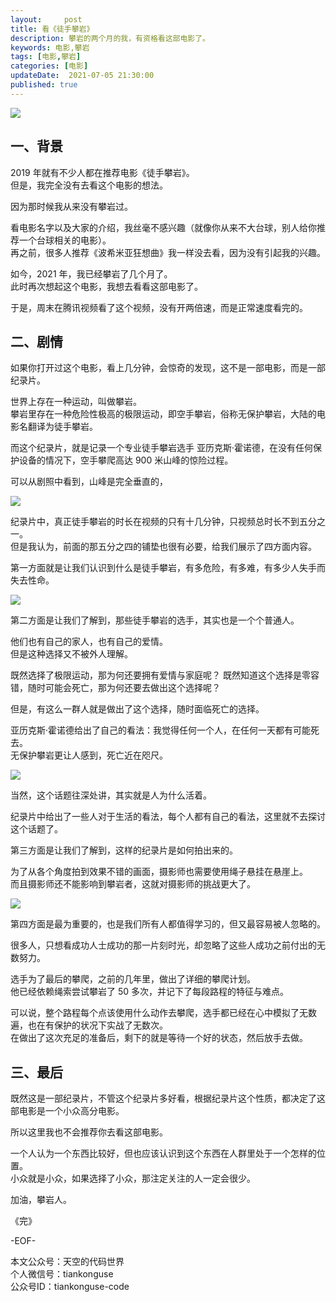 ```yaml
---   
layout:     post  
title: 看《徒手攀岩》  
description: 攀岩的两个月的我，有资格看这部电影了。   
keywords: 电影,攀岩  
tags: [电影,攀岩]    
categories: [电影]  
updateDate:  2021-07-05 21:30:00  
published: true  
---  
```



![](https://res.tiankonguse.com/images/2021/07/05/001.png)  


## 一、背景  


2019 年就有不少人都在推荐电影《徒手攀岩》。  
但是，我完全没有去看这个电影的想法。  


因为那时候我从来没有攀岩过。  


看电影名字以及大家的介绍，我丝毫不感兴趣（就像你从来不大台球，别人给你推荐一个台球相关的电影）。  
再之前，很多人推荐《波希米亚狂想曲》我一样没去看，因为没有引起我的兴趣。  


如今，2021 年，我已经攀岩了几个月了。  
此时再次想起这个电影，我想去看看这部电影了。  


于是，周末在腾讯视频看了这个视频，没有开两倍速，而是正常速度看完的。  


## 二、剧情  


如果你打开过这个电影，看上几分钟，会惊奇的发现，这不是一部电影，而是一部纪录片。  


世界上存在一种运动，叫做攀岩。  
攀岩里存在一种危险性极高的极限运动，即空手攀岩，俗称无保护攀岩，大陆的电影名翻译为徒手攀岩。  


而这个纪录片，就是记录一个专业徒手攀岩选手 亚历克斯·霍诺德，在没有任何保护设备的情况下，空手攀爬高达 900 米山峰的惊险过程。  


可以从剧照中看到，山峰是完全垂直的，


![](https://res.tiankonguse.com/images/2021/07/05/002.png)  



纪录片中，真正徒手攀岩的时长在视频的只有十几分钟，只视频总时长不到五分之一。  
但是我认为，前面的那五分之四的铺垫也很有必要，给我们展示了四方面内容。  



第一方面就是让我们认识到什么是徒手攀岩，有多危险，有多难，有多少人失手而失去性命。  



![](https://res.tiankonguse.com/images/2021/07/05/003.png)  



第二方面是让我们了解到，那些徒手攀岩的选手，其实也是一个个普通人。  


他们也有自己的家人，也有自己的爱情。  
但是这种选择又不被外人理解。


既然选择了极限运动，那为何还要拥有爱情与家庭呢？
既然知道这个选择是零容错，随时可能会死亡，那为何还要去做出这个选择呢？    


但是，有这么一群人就是做出了这个选择，随时面临死亡的选择。  


亚历克斯·霍诺德给出了自己的看法：我觉得任何一个人，在任何一天都有可能死去。  
无保护攀岩更让人感到，死亡近在咫尺。  


![](https://res.tiankonguse.com/images/2021/07/05/004.png)  



当然，这个话题往深处讲，其实就是人为什么活着。  


纪录片中给出了一些人对于生活的看法，每个人都有自己的看法，这里就不去探讨这个话题了。  



第三方面是让我们了解到，这样的纪录片是如何拍出来的。  


为了从各个角度拍到效果不错的画面，摄影师也需要使用绳子悬挂在悬崖上。  
而且摄影师还不能影响到攀岩者，这就对摄影师的挑战更大了。  


![](https://res.tiankonguse.com/images/2021/07/05/005.png)  



第四方面是最为重要的，也是我们所有人都值得学习的，但又最容易被人忽略的。  


很多人，只想看成功人士成功的那一片刻时光，却忽略了这些人成功之前付出的无数努力。  



选手为了最后的攀爬，之前的几年里，做出了详细的攀爬计划。  
他已经依赖绳索尝试攀岩了 50 多次，并记下了每段路程的特征与难点。  


可以说，整个路程每个点该使用什么动作去攀爬，选手都已经在心中模拟了无数遍，也在有保护的状况下实战了无数次。  
在做出了这次充足的准备后，剩下的就是等待一个好的状态，然后放手去做。  



## 三、最后  


既然这是一部纪录片，不管这个纪录片多好看，根据纪录片这个性质，都决定了这部电影是一个小众高分电影。  


所以这里我也不会推荐你去看这部电影。  


一个人认为一个东西比较好，但也应该认识到这个东西在人群里处于一个怎样的位置。  ​​​  
小众就是小众，如果选择了小众，那注定关注的人一定会很少。  



加油，攀岩人。  


《完》  


-EOF-  



本文公众号：天空的代码世界  
个人微信号：tiankonguse  
公众号ID：tiankonguse-code  
  

